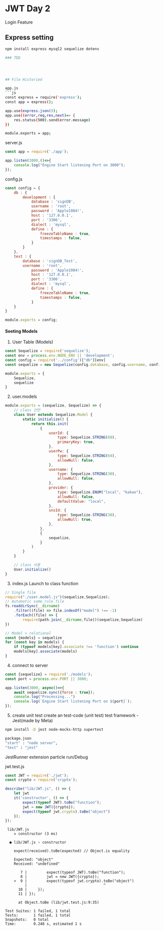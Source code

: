 # JWT Day 2
Login Feature

## Express setting

```sh
npm install express mysql2 sequelize dotenv

### TDD




## File Historied

app.js 
```js
const express = require('express');
const app = express();

app.use(express.json());
app.use((error,req,res,next)=> {
    res.status(500).send(error.message)
})

module.exports = app;
```

server.js
```js
const app = require('./app');

app.listen(3000,()=>{
    console.log("Engine Start listening Port on 3000");
});
```

config.js
```js
const config = {
    db : {
        development : {
            database : 'signDB',
            username : 'root',
            password : 'Apple1984!',
            host : '127.0.0.1',
            port : '3306',
            dialect : 'mysql',
            define : {
                freezeTableName : true,
                timestamps : false,
            }
        }
    },
    test : {
        database : 'signDB_Test',
        username : 'root',
            password : 'Apple1984!',
            host : '127.0.0.1',
            port : '3306',
            dialect : 'mysql',
            define : {
                freezeTableName : true,
                timestamps : false,
            }
    }
}

module.exports = config;
```

#### Seeting Models
1) User Table (Models)

```js
const Sequelize = require('sequelize');
const env = process.env.NODE_ENV || 'development';
const config = require('../config')["db"][env]
const sequelize = new Sequelize(config.database, config.username, config.password, config);

module.exports = {
    Sequelize,
    sequelize
}
```

2) user.models
```js
module.exports = (sequelize, Sequelize) => {
    // class 선언
    class User extends Sequelize.Model {
        static initialize() {
            return this.init(
                {
                    userId: {
                        type: Sequelize.STRING(60),
                        primaryKey: true,
                    },
                    userPw: {
                        type: Sequelize.STRING(64),
                        allowNull: false,
                    },
                    username: {
                        type: Sequelize.STRING(30),
                        allowNull: false,
                    },
                    provider: {
                        type: Sequelize.ENUM("local", "kakao"),
                        allowNull: false,
                        defaultValue: "local",
                    },
                    snsId: {
                        type: Sequelize.STRING(30),
                        allowNull: true,
                    },
                },
                {
                    sequelize,
                }
            )
        }
    }

    // class 사용
    User.initialize()
}
```

3) index.js Launch to class function 
```js
// Single file 
require("./user.model.js")(sequelize,Sequelize);
// Automatic same_rule file 
fs.readdirSync(__dirname)
    .filter((file) => file.indexOf("model") !== -1)
    .forEach((file) => {
        require(path.join(__dirname,file))(sequelize,Sequelize)
})

// Model > relational 
const {models} = sequelize 
for (const key in models) {
    if (typeof models[key].associate !== 'function') continue 
    models[key].associate(models)
}


```

4) connect to server
```js
const {sequelize} = require('./models');
const port = process.env.PORT || 3000;

app.listen(3000, async()=>{
    await sequelize.sync({force : true});
    console.log("Processing...")
    console.log(`Engine Start listening Port on ${port}`);
});
```

5) create unit test
create an test-code (unit test)
test framework - Jest(made by Meta)
```sh
npm install -D jest node-mocks-http supertest
```

```sh
package.json
"start" : "node server",
"test" : "jest"
```

JestRunner extension 
particle run/Debug

jwt.test.js
```js
const JWT = require('./jwt');
const crypto = require('crypto');

describe("lib/JWT.js", () => {
    let jwt
    it('constructor', () => {
        expect(typeof JWT).toBe("function");
        jwt = new JWT({crypto});
        expect(typeof jwt.crypto).toBe("object")
    });
});
```

```result 
 lib/JWT.js
    ✕ constructor (3 ms)

  ● lib/JWT.js › constructor

    expect(received).toBe(expected) // Object.is equality

    Expected: "object"
    Received: "undefined"

       7 |         expect(typeof JWT).toBe("function");
       8 |         jwt = new JWT({crypto});
    >  9 |         expect(typeof jwt.crypto).toBe("object")
         |                                   ^
      10 |     });
      11 | });

      at Object.toBe (lib/jwt.test.js:9:35)

Test Suites: 1 failed, 1 total
Tests:       1 failed, 1 total
Snapshots:   0 total
Time:        0.248 s, estimated 1 s
```
